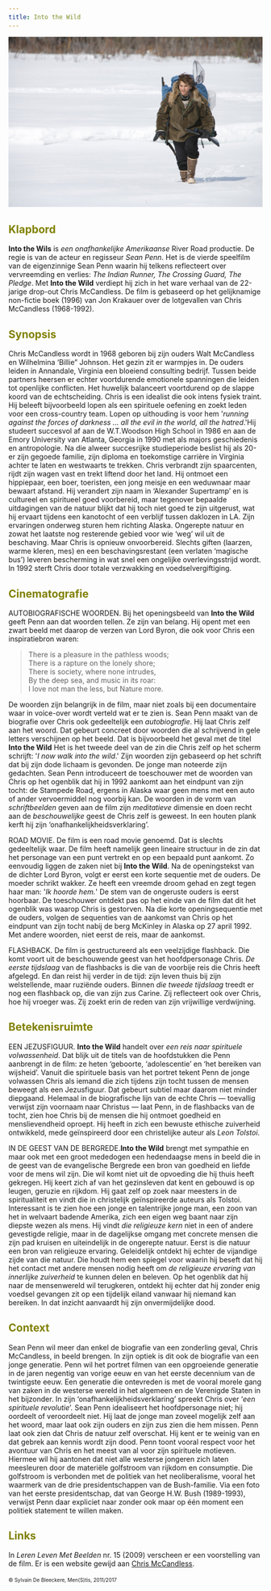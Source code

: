 ```yaml
---
title: Into the Wild
---
```

<center>
<img src="intothewild.jpg" >
</center>

<a name="KLA"></a>

## <font color="#808000">**Klapbord**</font>

**Into the Wils** is _een onafhankelijke Amerikaanse_ River Road productie. De regie is van de acteur en regisseur _Sean Penn_. Het is de vierde speelfilm van de eigenzinnige Sean Penn waarin hij telkens reflecteert over vervreemding en verlies: _The Indian Runner, The Crossing Guard, The Pledge_.  Met **Into the Wild** verdiept hij zich in het ware verhaal van de 22-jarige drop-out Chris McCandless. De film is gebaseerd op het gelijknamige non-fictie boek (1996) van Jon Krakauer over de lotgevallen van Chris McCandless (1968-1992).

<a name="SYN"></a>

## <font color="#808000">**Synopsis**</font>

Chris McCandless wordt in 1968 geboren bij zijn ouders Walt McCandless en Wilhelmina ‘Billie” Johnson. Het gezin zit er warmpjes in. De ouders leiden in Annandale, Virginia een bloeiend consulting bedrijf. Tussen beide partners heersen er echter voortdurende emotionele spanningen die leiden tot openlijke conflicten. Het huwelijk balanceert voortdurend op de slappe koord van de echtscheiding. Chris is een idealist die ook intens fysiek traint. Hij beleeft bijvoorbeeld lopen als een spirituele oefening en zoekt leden voor een cross-country team. Lopen op uithouding is voor hem '_running against the forces of darkness ... all the evil in the world, all the hatred_.'Hij studeert succesvol af aan de W.T.Woodson High School in 1986 en aan de Emory University van Atlanta, Georgia in 1990 met als majors geschiedenis en antropologie. Na die alweer succesrijke studieperiode beslist hij als 20-er zijn gegoede familie, zijn diploma en toekomstige carrière in Virginia achter te laten en westwaarts te trekken. Chris verbrandt zijn spaarcenten, rijdt zijn wagen vast en trekt liftend door het land. Hij ontmoet een hippiepaar, een boer, toeristen, een jong meisje en een weduwnaar maar bewaart afstand. Hij verandert zijn naam in ‘Alexander Supertramp’ en is cultureel en spiritueel goed voorbereid, maar tegenover bepaalde uitdagingen van de natuur blijkt dat hij toch niet goed te zijn uitgerust, wat hij ervaart tijdens een kanotocht of een verblijf tussen daklozen in LA. Zijn ervaringen onderweg sturen hem richting Alaska. Ongerepte natuur en zowat het laatste nog resterende gebied voor wie ‘weg’ wil uit de beschaving. Maar Chris is opnieuw onvoorbereid. Slechts giften (laarzen, warme kleren, mes) en een beschavingsrestant (een verlaten ‘magische bus’) leveren bescherming in wat snel een ongelijke overlevingsstrijd wordt. In 1992 sterft Chris door totale verzwakking en voedselvergiftiging.

<a name="CIN"></a>

## <font color="#808000">**Cinematografie**</font>

AUTOBIOGRAFISCHE WOORDEN. Bij het openingsbeeld van **Into the Wild** geeft Penn aan dat woorden tellen. Ze zijn van belang. Hij opent met een zwart beeld met daarop de verzen van Lord Byron, die ook voor Chris een inspiratiebron waren:

>There is a pleasure in the pathless woods;<br>
>There is a rapture on the lonely shore;<br>
>There is society, where none intrudes,<br>
>By the deep sea, and music in its roar:<br>
>I love not man the less, but Nature more.<br>

De woorden zijn belangrijk in de film, maar niet zoals bij een documentaire waar in voice-over wordt verteld wat er te zien is. Sean Penn maakt van de biografie over Chris ook gedeeltelijk een _autobiografie_. Hij laat Chris zelf aan het woord. Dat gebeurt concreet door woorden die al schrijvend in gele letters verschijnen op het beeld. Dat is bijvoorbeeld het geval met de titel **Into the Wild** Het is het tweede deel van de zin die Chris zelf op het scherm schrijft: '_I now walk into the wild_.' Zijn woorden zijn gebaseerd op het schrift dat bij zijn dode lichaam is gevonden. De jonge man noteerde zijn gedachten. Sean Penn introduceert de toeschouwer met de woorden van Chris op het ogenblik dat hij in 1992 aankomt aan het eindpunt van zijn tocht: de Stampede Road, ergens in Alaska waar geen mens met een auto of ander vervoermiddel nog voorbij kan. De woorden in de vorm van _schriftbeelden_ geven aan de film zijn _meditatieve_ dimensie en doen recht aan de _beschouwelijke_ geest de Chris zelf is geweest. In een houten plank kerft hij zijn ‘onafhankelijkheidsverklaring’.

ROAD MOVIE. De film is een road movie genoemd. Dat is slechts gedeeltelijk waar. De film heeft namelijk geen lineaire structuur in de zin dat het personage van een punt vertrekt en op een bepaald punt aankomt. Zo eenvoudig liggen de zaken niet bij **Into the Wild**. Na de openingstekst van de dichter Lord Byron, volgt er eerst een korte sequentie met de ouders. De moeder schrikt wakker. Ze heeft een vreemde droom gehad en zegt tegen haar man: '_Ik hoorde hem._' De stem van de ongeruste ouders is eerst hoorbaar. De toeschouwer ontdekt pas op het einde van de film dat dit het ogenblik was waarop Chris is gestorven. Na die korte openingsequentie met de ouders, volgen de sequenties van de aankomst van Chris op het eindpunt van zijn tocht nabij de berg McKinley in Alaska op 27 april 1992. Met andere woorden, niet eerst de reis, maar de aankomst.

FLASHBACK. De film is gestructureerd als een veelzijdige flashback. Die komt voort uit de beschouwende geest van het hoofdpersonage Chris. _De eerste tijdslaag_ van de flashbacks is die van de voorbije reis die Chris heeft afgelegd. En dan reist hij verder in de tijd: zijn leven thuis bij zijn welstellende, maar ruziënde ouders. Binnen _die tweede tijdslaag_ treedt er nog een flashback op, die van zijn zus Carine. Zij reflecteert ook over Chris, hoe hij vroeger was. Zij zoekt erin de reden van zijn vrijwillige verdwijning.  

<a name="BET"></a>

## <font color="#808000">**Betekenisruimte**</font>

EEN JEZUSFIGUUR. **Into the Wild** handelt over _een reis naar spirituele volwassenheid_. Dat blijk uit de titels van de hoofdstukken die Penn aanbrengt in de film: ze heten ‘geboorte, ‘adolescentie’ en ‘het bereiken van wijsheid’. Vanuit die spirituele basis van het portret tekent Penn de jonge volwassen Chris als iemand die zich tijdens zijn tocht tussen de mensen beweegt als een Jezusfiguur. Dat gebeurt subtiel maar daarom niet minder diepgaand. Helemaal in de biografische lijn van de echte Chris — toevallig verwijst zijn voornaam naar Christus — laat Penn, in de flashbacks van de tocht, zien hoe Chris bij de mensen die hij ontmoet goedheid en menslievendheid oproept. Hij heeft in zich een bewuste ethische zuiverheid ontwikkeld, mede geïnspireerd door een christelijke auteur als _Leon Tolstoi_.

IN DE GEEST VAN DE BERGREDE.**Into the Wild** brengt met sympathie en maar ook met een groot mededogen een hedendaagse mens in beeld die in de geest van de evangelische Bergrede een bron van goedheid en liefde voor de mens wil zijn. Die wil komt niet uit de opvoeding die hij thuis heeft gekregen. Hij keert zich af van het gezinsleven dat kent en gebouwd is op leugen, geruzie en rijkdom. Hij gaat zelf op zoek naar meesters in de spiritualiteit en vindt die in christelijk geïnspireerde auteurs als Tolstoi. Interessant is te zien hoe een jonge en talentrijke jonge man, een zoon van het in welvaart badende Amerika, zich een eigen weg baant naar zijn diepste wezen als mens. Hij vindt _die religieuze kern_ niet in een of andere gevestigde religie, maar in de dagelijkse omgang met concrete mensen die zijn pad kruisen en uiteindelijk in de ongerepte natuur. Eerst is die natuur een bron van religieuze ervaring. Geleidelijk ontdekt hij echter de vijandige zijde van die natuur. Die houdt hem een spiegel voor waarin hij beseft dat hij het contact met andere mensen nodig heeft om _de religieuze ervaring van innerlijke zuiverheid_ te kunnen delen en beleven. Op het ogenblik dat hij naar de mensenwereld wil terugkeren, ontdekt hij echter dat hij zonder enig voedsel gevangen zit op een tijdelijk eiland vanwaar hij niemand kan bereiken. In dat inzicht aanvaardt hij zijn onvermijdelijke dood.  

<a name="CON"></a>

## <font color="#808000">**Context**</font>

Sean Penn wil meer dan enkel de biografie van een zonderling geval, Chris McCandless, in beeld brengen. In zijn optiek is dit ook de biografie van een jonge generatie. Penn wil het portret filmen van een opgroeiende generatie in de jaren negentig van vorige eeuw en van het eerste decennium van de twintigste eeuw. Een generatie die ontevreden is met de vooral morele gang van zaken in de westerse wereld in het algemeen en de Verenigde Staten in het bijzonder. In zijn ‘onafhankelijkheidsverklaring’ spreekt Chris over ‘_een spirituele revolutie_’. Sean Penn idealiseert het hoofdpersonage niet; hij oordeelt of veroordeelt niet. Hij laat de jonge man zoveel mogelijk zelf aan het woord, maar laat ook zijn ouders en zijn zus zien die hem missen. Penn laat ook zien dat Chris de natuur zelf overschat. Hij kent er te weinig van en dat gebrek aan kennis wordt zijn dood. Penn toont vooral respect voor het avontuur van Chris en het meest van al voor zijn spirituele motieven. Hiermee wil hij aantonen dat niet alle westerse jongeren zich laten meesleuren door de materiële golfstroom van rijkdom en consumptie. Die golfstroom is verbonden met de politiek van het neoliberalisme, vooral het waarmerk van de drie presidentschappen van de Bush-familie. Via een foto van het eerste presidentschap, dat van George H.W. Bush (1989-1993), verwijst Penn daar expliciet naar zonder ook maar op één moment een politiek statement te willen maken. 

<a name="LIN"></a>

## <font color="#808000">**Links**</font>

In _Leren Leven Met Beelden_ nr. 15 (2009) verscheen er een voorstelling van de film. Er is een website gewijd aan [Chris McCandless](http://www.christophermccandless.info/).

<font size="-2">© Sylvain De Bleeckere, Men(S)tis, 2011/2017</font>

